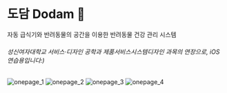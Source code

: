 # 도담 Dodam 🐾

자동 급식기와 반려동물의 공간을 이용한 반려동물 건강 관리 시스템
###### 성신여자대학교 서비스·디자인 공학과 제품서비스시스템디자인 과목의 연장으로, iOS 연습용입니다:)


<!--     성신여자대학교 서비스·디자인 공학과 제품서비스시스템디자인 과목의 연장으로, iOS 연습용입니다:) -->
    

![onepage_1](https://user-images.githubusercontent.com/81167570/129578162-c5376e46-efc6-4868-a534-173e90eb7fe8.png)
![onepage_2](https://user-images.githubusercontent.com/81167570/129578276-e85c50d5-a195-4e38-84cd-e2d9c2afe8c9.png)
![onepage_3](https://user-images.githubusercontent.com/81167570/129578422-7b1ee397-2ed0-4abb-91f0-f1d62fece3c7.png)
![onepage_4](https://user-images.githubusercontent.com/81167570/129578462-b4add019-a42d-4ed8-a117-462c0f7d8371.png)

